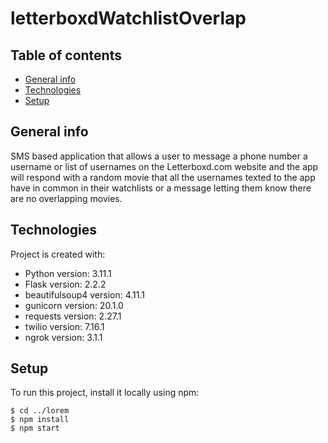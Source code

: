 # letterboxdWatchlistOverlap

## Table of contents
* [General info](#general-info)
* [Technologies](#technologies)
* [Setup](#setup)

## General info
SMS based application that allows a user to message a phone number a username or list of usernames on the Letterboxd.com website and the app will respond with a random movie that all the usernames texted to the app have in common in their watchlists or a message letting them know there are no overlapping movies.
	
## Technologies
Project is created with:
* Python version: 3.11.1
* Flask version: 2.2.2
* beautifulsoup4 version: 4.11.1
* gunicorn version: 20.1.0
* requests version: 2.27.1
* twilio version: 7.16.1
* ngrok version: 3.1.1
	
## Setup
To run this project, install it locally using npm:

```
$ cd ../lorem
$ npm install
$ npm start
```
